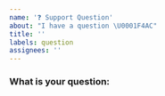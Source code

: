 ```yaml
---
name: '❓ Support Question'
about: "I have a question \U0001F4AC"
title: ''
labels: question
assignees: ''
---
```


<!--

🛑Consider whether Github issues is the best place to ask this question.  Perhaps some of the support channels will give you better help, faster:

- Discord https://pmnd.rs/discord

* Please fill out this template with all the relevant information so we can
  understand how best to support you.

-->

### What is your question:

<!-- Ask your question.  Be as detailed as you can. -->
